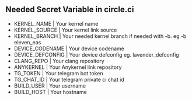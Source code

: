 ## Needed Secret Variable in circle.ci
* KERNEL_NAME | Your kernel name
* KERNEL_SOURCE | Your kernel link source
* KERNEL_BRANCH  | Your needed kernel branch if needed with -b. eg -b eleven_eas
* DEVICE_CODENAME | Your device codename
* DEVICE_DEFCONFIG | Your device defconfig eg. lavender_defconfig
* CLANG_REPO | Your clang repository
* ANYKERNEL | Your Anykernel link repository
* TG_TOKEN | Your telegram bot token
* TG_CHAT_ID | Your telegram private ci chat id
* BUILD_USER | Your username
* BUILD_HOST | Your hostname
